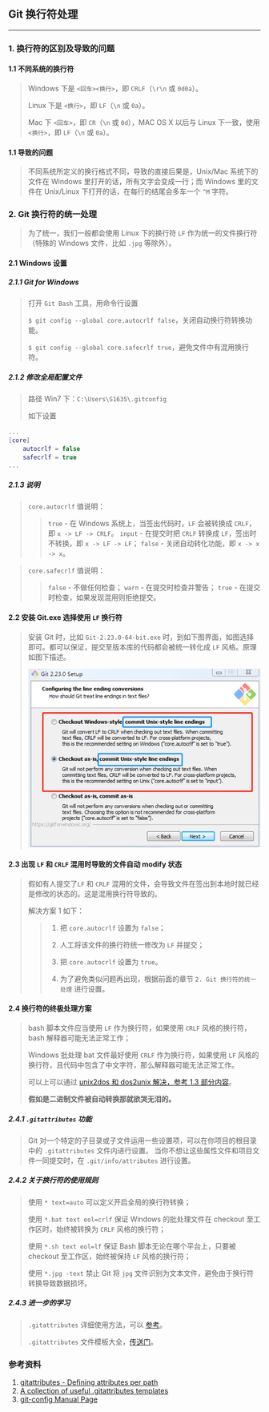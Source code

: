 ## Git 换行符处理

---

### 1. 换行符的区别及导致的问题
#### 1.1 不同系统的换行符
> Windows 下是 `<回车><换行>`，即 `CRLF`（`\r\n` 或 `0d0a`）。
>
> Linux 下是 `<换行>`，即  `LF`（`\n` 或 `0a`）。
>
> Mac 下 `<回车>`，即  `CR`（`\n` 或 `0d`），MAC OS X 以后与 Linux 下一致，使用 `<换行>`，即  `LF`（`\n` 或 `0a`）。

#### 1.1 导致的问题
> 不同系统所定义的换行格式不同，导致的直接后果是，Unix/Mac 系统下的文件在 Windows 里打开的话，所有文字会变成一行；而 Windows 里的文件在 Unix/Linux 下打开的话，在每行的结尾会多车一个 `^M` 字符。

### 2. Git 换行符的统一处理
> 为了统一，我们一般都会使用 Linux 下的换行符 `LF` 作为统一的文件换行符（特殊的 Windows 文件，比如 `.jpg` 等除外）。

#### 2.1 Windows 设置
##### 2.1.1 Git for Windows
> 打开 `Git Bash` 工具，用命令行设置
>
> `$ git config --global core.autocrlf false`，关闭自动换行符转换功能。
>
> `$ git config --global core.safecrlf true`，避免文件中有混用换行符。

##### 2.1.2 修改全局配置文件
> 路径 Win7 下：`C:\Users\S1635\.gitconfig`
>
> 如下设置
```lua
...
[core]
    autocrlf = false
    safecrlf = true
...
```

##### 2.1.3 说明
> `core.autocrlf` 值说明：
>
>> `true` - 在 Windows 系统上，当签出代码时，`LF` 会被转换成 `CRLF`，即 `x -> LF -> CRLF`。
>> `input` - 在提交时把 `CRLF` 转换成 `LF`，签出时不转换，即 `x -> LF -> LF`；
>> `false` - 关闭自动转化功能，即 `x -> x -> x`。

> `core.safecrlf` 值说明：
>
>> `false` - 不做任何检查；
>> `warn` - 在提交时检查并警告；
>> `true` - 在提交时检查，如果发现混用则拒绝提交。

#### 2.2 安装 Git.exe 选择使用 `LF` 换行符
> 安装 Git 时，比如 `Git-2.23.0-64-bit.exe` 时，到如下图界面，如图选择即可。都可以保证，提交至版本库的代码都会被统一转化成 `LF` 风格。原理如图下描述。
>
> ![安装 Git 时选择 LF 换行符提交](./images/git_setup_select_endline.png)

#### 2.3 出现 `LF` 和 `CRLF` 混用时导致的文件自动 modify 状态
> 假如有人提交了`LF` 和 `CRLF` 混用的文件，会导致文件在签出到本地时就已经是修改的状态的。这是混用换行符导致的。
>
> 解决方案 1 如下：
>
>> 1. 把 `core.autocrlf` 设置为 `false`；
>>
>> 2. 人工将该文件的换行符统一修改为 `LF` 并提交；
>>
>> 3. 把 `core.autocrlf` 设置为 `true`。
>>
>> 4. 为了避免类似问题再出现，根据前面的章节 `2. Git 换行符的统一处理` 进行设置。

#### 2.4 换行符的终极处理方案
> bash 脚本文件应当使用 `LF` 作为换行符，如果使用 `CRLF` 风格的换行符，bash 解释器可能无法正常工作；
>
> Windows 批处理 bat 文件最好使用 `CRLF` 作为换行符，如果使用 `LF` 风格的换行符，且代码中包含了中文字符，那么解释器可能无法正常工作。
>
> 可以上可以通过 [unix2dos 和 dos2unix 解决，参考 1.3 部分内容](https://github.com/xingangshi/config_tools/blob/master/awesome_commnd_tips.md)。
>
> **假如是二进制文件被自动转换那就欲哭无泪的。**

##### 2.4.1 `.gitattributes` 功能
> Git 对一个特定的子目录或子文件运用一些设置项，可以在你项目的根目录中的 `.gitattributes` 文件内进行设置。
> 当你不想让这些属性文件和项目文件一同提交时，在 `.git/info/attributes` 进行设置。

##### 2.4.2 关于换行符的使用规则
> 使用 `* text=auto` 可以定义开启全局的换行符转换；
>
> 使用 `*.bat text eol=crlf` 保证 Windows 的批处理文件在 checkout 至工作区时，始终被转换为 `CRLF` 风格的换行符；
>
> 使用 `*.sh text eol=lf` 保证 Bash 脚本无论在哪个平台上，只要被 checkout 至工作区，始终被保持 `LF` 风格的换行符；
>
> 使用 `*.jpg -text` 禁止 Git 将 `jpg` 文件识别为文本文件，避免由于换行符转换导致数据损坏。

##### 2.4.3 进一步的学习
> `.gitattributes` 详细使用方法，可以 [参考](https://git-scm.com/docs/gitattributes)。
>
> `.gitattributes` 文件模板大全，[传送门](https://github.com/alexkaratarakis/gitattributes)。

### 参考资料
1. [gitattributes - Defining attributes per path](https://git-scm.com/docs/gitattributes)
2. [A collection of useful .gitattributes templates](https://github.com/alexkaratarakis/gitattributes)
3. [git-config Manual Page](https://gitirc.eu/git-config.html)
